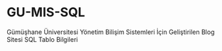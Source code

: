 # GU-MIS-SQL
Gümüşhane Üniversitesi Yönetim Bilişim Sistemleri İçin Geliştirilen Blog Sitesi SQL Tablo Bilgileri
